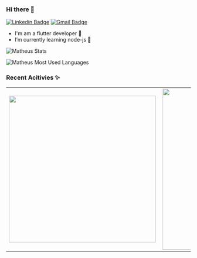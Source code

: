 ### Hi there 👋

[![Linkedin Badge](https://img.shields.io/badge/-MatheusFinoto-blue?style=flat-square&logo=Linkedin&logoColor=white&link=https://www.linkedin.com/in/matheus-finoto-a69949138/)](https://www.linkedin.com/in/matheus-finoto-a69949138/)
[![Gmail Badge](https://img.shields.io/badge/-Gmail-c14438?style=flat-square&logo=Gmail&logoColor=white&link=mailto:matheus.finoto@gmail.com)](mailto:matheus.finoto@gmail.com)

- I'm am a flutter developer  :blue_heart:
- I’m currently learning node-js :green_heart:

![Matheus Stats](https://github-readme-stats.vercel.app/api?username=MatheusFinoto)

![Matheus Most Used Languages](https://github-readme-stats.vercel.app/api/top-langs/?username=MatheusFinoto&hide=html&layout=compact)


<!--
**MatheusFinoto/MatheusFinoto** is a ✨ _special_ ✨ repository because its `README.md` (this file) appears on your GitHub profile.

Here are some ideas to get you started:

- 🔭 I’m currently working on ...
- 🌱 I’m currently learning ...
- 👯 I’m looking to collaborate on ...
- 🤔 I’m looking for help with ...
- 💬 Ask me about ...
- 📫 How to reach me: ...
- 😄 Pronouns: ...
- ⚡ Fun fact: ...
-->
### Recent Acitivies ✨
<center>
<table>
  <tr>
      <td><img width="400px" align="left" src="https://github-readme-stats.vercel.app/api/top-langs/?username=anabneri&hide=html&layout=compact&theme=radical" /></td>
      <td><img width="440px" align="left" src="https://github-readme-stats.vercel.app/api?username=anabneri&theme=radical&show_icons=true" /></td>
  </tr>  
</table>
</center>
